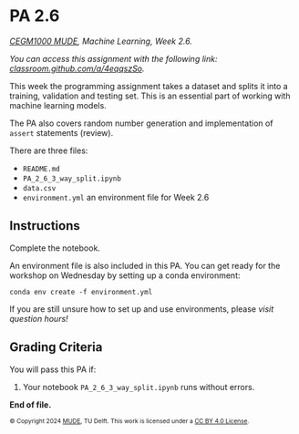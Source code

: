 # PA 2.6

_[CEGM1000 MUDE](http://mude.citg.tudelft.nl/), Machine Learning, Week 2.6._

_You can access this assignment with the following link: [classroom.github.com/a/4eqqszSo](https://classroom.github.com/a/4eqqszSo)._

This week the programming assignment takes a dataset and splits it into a training, validation and testing set. This is an essential part of working with machine learning models.

The PA also covers random number generation and implementation of `assert` statements (review).

There are three files:
- `README.md`
- `PA_2_6_3_way_split.ipynb`
- `data.csv`
- `environment.yml` an environment file for Week 2.6

## Instructions

Complete the notebook.

An environment file is also included in this PA. You can get ready for the workshop on Wednesday by setting up a conda environment:

```
conda env create -f environment.yml
```

If you are still unsure how to set up and use environments, please _visit question hours!_

## Grading Criteria

You will pass this PA if:
1. Your notebook `PA_2_6_3_way_split.ipynb` runs without errors.

**End of file.**

<span style="font-size: 75%">
&copy; Copyright 2024 <a rel="MUDE" href="http://mude.citg.tudelft.nl/">MUDE</a>, TU Delft. This work is licensed under a <a rel="license" href="http://creativecommons.org/licenses/by/4.0/">CC BY 4.0 License</a>.